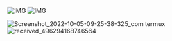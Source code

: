 ![IMG](https://i.imgur.com/1aknevF.gif)
![IMG](https://i.imgur.com/gHkr4fl.gif)


![Screenshot_2022-10-05-09-25-38-325_com termux](https://user-images.githubusercontent.com/20098740/194721824-bb95f97c-b8ab-458d-9dec-78cc5822133c.jpg)
![received_496294168746564](https://user-images.githubusercontent.com/20098740/194722213-7233b403-9b88-4e5a-9271-824cf3f00df7.jpeg)

